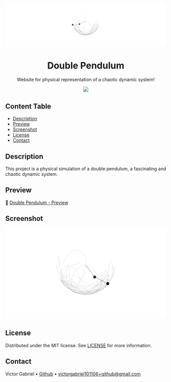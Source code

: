 <img alt="Notepad" src="images/readme/readme.banner.png" />

<h1 align="center">
    Double Pendulum
</h1>

<p align="center">
    Website for physical representation of a chaotic dynamic system!
</p>

<p align="center">
  <a href="https://skillicons.dev">
    <img src="https://skillicons.dev/icons?i=html,css,js" />
  </a>
</p>

## Content Table

- [Description](#description)
- [Preview](#preview)
- [Screenshot](#screenshot)
- [License](#license)
- [Contact](#contact)

## Description

This project is a physical simulation of a double pendulum, a fascinating and chaotic dynamic system.

## Preview

🔗 [Double Pendulum - Preview](https://victor101106.github.io/Double-Pendulum/)

## Screenshot

<img alt="Screenshot" src="images/readme/readme.screenshot.png">

## License

Distributed under the MIT license. See [LICENSE](LICENSE.md) for more information.

## Contact

Victor Gabriel • [Github](https://github.com/Victor101106/) • victorgabriel101106+github@gmail.com
